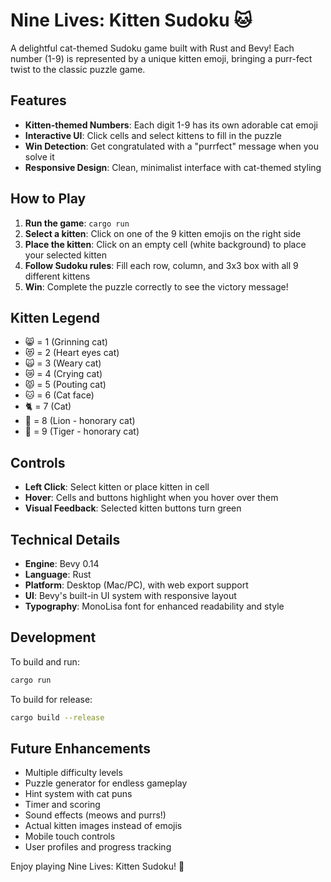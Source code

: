 # Nine Lives: Kitten Sudoku 🐱

A delightful cat-themed Sudoku game built with Rust and Bevy! Each number (1-9) is represented by a unique kitten emoji, bringing a purr-fect twist to the classic puzzle game.

## Features

- **Kitten-themed Numbers**: Each digit 1-9 has its own adorable cat emoji
- **Interactive UI**: Click cells and select kittens to fill in the puzzle
- **Win Detection**: Get congratulated with a "purrfect" message when you solve it
- **Responsive Design**: Clean, minimalist interface with cat-themed styling

## How to Play

1. **Run the game**: `cargo run`
2. **Select a kitten**: Click on one of the 9 kitten emojis on the right side
3. **Place the kitten**: Click on an empty cell (white background) to place your selected kitten
4. **Follow Sudoku rules**: Fill each row, column, and 3x3 box with all 9 different kittens
5. **Win**: Complete the puzzle correctly to see the victory message!

## Kitten Legend

- 😸 = 1 (Grinning cat)
- 😻 = 2 (Heart eyes cat)  
- 🙀 = 3 (Weary cat)
- 😿 = 4 (Crying cat)
- 😾 = 5 (Pouting cat)
- 🐱 = 6 (Cat face)
- 🐈 = 7 (Cat)
- 🦁 = 8 (Lion - honorary cat)
- 🐯 = 9 (Tiger - honorary cat)

## Controls

- **Left Click**: Select kitten or place kitten in cell
- **Hover**: Cells and buttons highlight when you hover over them
- **Visual Feedback**: Selected kitten buttons turn green

## Technical Details

- **Engine**: Bevy 0.14
- **Language**: Rust
- **Platform**: Desktop (Mac/PC), with web export support
- **UI**: Bevy's built-in UI system with responsive layout
- **Typography**: MonoLisa font for enhanced readability and style

## Development

To build and run:
```bash
cargo run
```

To build for release:
```bash
cargo build --release
```

## Future Enhancements

- Multiple difficulty levels
- Puzzle generator for endless gameplay  
- Hint system with cat puns
- Timer and scoring
- Sound effects (meows and purrs!)
- Actual kitten images instead of emojis
- Mobile touch controls
- User profiles and progress tracking

Enjoy playing Nine Lives: Kitten Sudoku! 🎉
